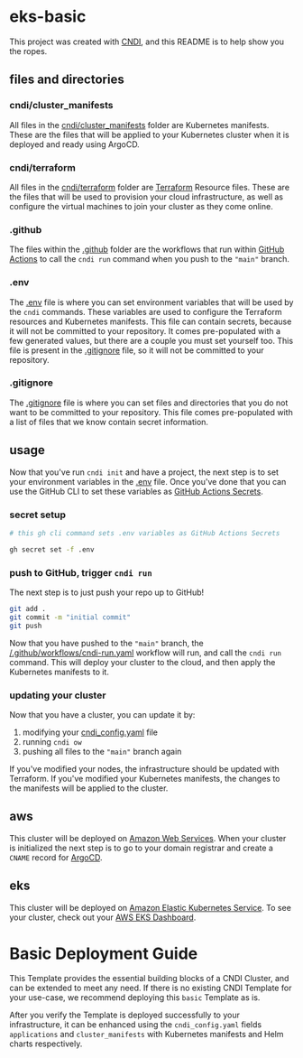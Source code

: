 # eks-basic

This project was created with [CNDI](https://github.com/polyseam/cndi), and this
README is to help show you the ropes.

## files and directories

### cndi/cluster_manifests

All files in the [cndi/cluster_manifests](/cndi/cluster_manifests) folder are
Kubernetes manifests. These are the files that will be applied to your
Kubernetes cluster when it is deployed and ready using ArgoCD.

### cndi/terraform

All files in the [cndi/terraform](/cndi/terraform) folder are
[Terraform](https://terraform.io) Resource files. These are the files that will
be used to provision your cloud infrastructure, as well as configure the virtual
machines to join your cluster as they come online.

### .github

The files within the [.github](/.github) folder are the workflows that run
within [GitHub Actions](https://docs.github.com/en/actions) to call the
`cndi run` command when you push to the `"main"` branch.

### .env

The [.env](/.env) file is where you can set environment variables that will be
used by the `cndi` commands. These variables are used to configure the Terraform
resources and Kubernetes manifests. This file can contain secrets, because it
will not be committed to your repository. It comes pre-populated with a few
generated values, but there are a couple you must set yourself too. This file is
present in the [.gitignore](/.gitignore) file, so it will not be committed to
your repository.

### .gitignore

The [.gitignore](/.gitignore) file is where you can set files and directories
that you do not want to be committed to your repository. This file comes
pre-populated with a list of files that we know contain secret information.

## usage

Now that you've run `cndi init` and have a project, the next step is to set your
environment variables in the [.env](/.env) file. Once you've done that you can
use the GitHub CLI to set these variables as
[GitHub Actions Secrets](https://docs.github.com/en/actions/security-guides/encrypted-secrets?tool=cli).

### secret setup

```bash
# this gh cli command sets .env variables as GitHub Actions Secrets

gh secret set -f .env
```

### push to GitHub, trigger `cndi run`

The next step is to just push your repo up to GitHub!

```bash
git add . 
git commit -m "initial commit" 
git push
```

Now that you have pushed to the `"main"` branch, the
[/.github/workflows/cndi-run.yaml](/.github/workflows/cndi-run.yaml) workflow
will run, and call the `cndi run` command. This will deploy your cluster to the
cloud, and then apply the Kubernetes manifests to it.

### updating your cluster

Now that you have a cluster, you can update it by:

1. modifying your [cndi_config.yaml](/cndi-config.yaml) file
2. running `cndi ow`
3. pushing all files to the `"main"` branch again

If you've modified your nodes, the infrastructure should be updated with
Terraform. If you've modified your Kubernetes manifests, the changes to the
manifests will be applied to the cluster.

## aws

This cluster will be deployed on [Amazon Web Services](https://aws.com). When
your cluster is initialized the next step is to go to your domain registrar and
create a `CNAME` record for [ArgoCD](https://argo-cd.readthedocs.io/en/stable/).

## eks

This cluster will be deployed on
[Amazon Elastic Kubernetes Service](https://aws.amazon.com/eks/). To see your
cluster, check out your [AWS EKS Dashboard](console.aws.amazon.com/eks/home).

# Basic Deployment Guide

This Template provides the essential building blocks of a CNDI Cluster, and can
be extended to meet any need. If there is no existing CNDI Template for your
use-case, we recommend deploying this `basic` Template as is.

After you verify the Template is deployed successfully to your infrastructure,
it can be enhanced using the `cndi_config.yaml` fields `applications` and
`cluster_manifests` with Kubernetes manifests and Helm charts respectively.
